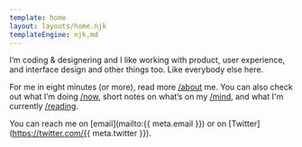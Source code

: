 ```yaml
---
template: home
layout: layouts/home.njk
templateEngine: njk,md
---
```


I’m coding & designering and I like working with product, user experience, and interface design and
other things too. Like everybody else here.

For me in eight minutes (or more), read more [/about](/about) me. You can also check out what I’m
doing [/now](/now), short notes on what’s on my [/mind](/mind), and what I'm currently
[/reading](/reading).

You can reach me on [email](mailto:{{ meta.email }}) or on [Twitter](https://twitter.com/{{
meta.twitter }}).
